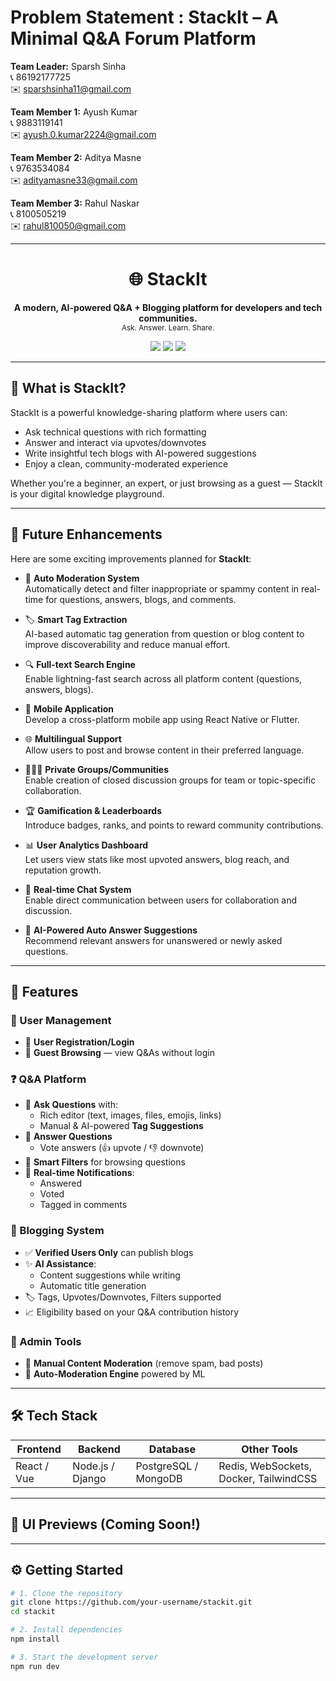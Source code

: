 # Problem Statement : **StackIt – A Minimal Q&A Forum Platform**

**Team Leader:** Sparsh Sinha  
📞 86192177725  
✉️ sparshsinha11@gmail.com

**Team Member 1:** Ayush Kumar  
📞 9883119141  
✉️ ayush.0.kumar2224@gmail.com

**Team Member 2:** Aditya Masne  
📞 9763534084  
✉️ adityamasne33@gmail.com

**Team Member 3:** Rahul Naskar  
📞 8100505219  
✉️ rahul810050@gmail.com

---

<h1 align="center">🌐 StackIt</h1>

<p align="center">
  <b>A modern, AI-powered Q&A + Blogging platform for developers and tech communities.</b><br/>
  <sub>Ask. Answer. Learn. Share.</sub>
</p>

<p align="center">
  <img src="https://img.shields.io/badge/License-MIT-blue.svg" />
  <img src="https://img.shields.io/badge/build-passing-brightgreen.svg" />
  <img src="https://img.shields.io/badge/status-active-success.svg" />
</p>

---

## 🧠 What is StackIt?

StackIt is a powerful knowledge-sharing platform where users can:

- Ask technical questions with rich formatting
- Answer and interact via upvotes/downvotes
- Write insightful tech blogs with AI-powered suggestions
- Enjoy a clean, community-moderated experience

Whether you're a beginner, an expert, or just browsing as a guest — StackIt is your digital knowledge playground.

---
## 📌 Future Enhancements

Here are some exciting improvements planned for **StackIt**:

- 🤖 **Auto Moderation System**  
  Automatically detect and filter inappropriate or spammy content in real-time for questions, answers, blogs, and comments.

- 🏷️ **Smart Tag Extraction**  
  AI-based automatic tag generation from question or blog content to improve discoverability and reduce manual effort.

- 🔍 **Full-text Search Engine**  
  Enable lightning-fast search across all platform content (questions, answers, blogs).

- 📱 **Mobile Application**  
  Develop a cross-platform mobile app using React Native or Flutter.

- 🌐 **Multilingual Support**  
  Allow users to post and browse content in their preferred language.

- 🧑‍🤝‍🧑 **Private Groups/Communities**  
  Enable creation of closed discussion groups for team or topic-specific collaboration.

- 🏆 **Gamification & Leaderboards**  
  Introduce badges, ranks, and points to reward community contributions.

- 📊 **User Analytics Dashboard**  
  Let users view stats like most upvoted answers, blog reach, and reputation growth.

- 💬 **Real-time Chat System**  
  Enable direct communication between users for collaboration and discussion.

- 🧠 **AI-Powered Auto Answer Suggestions**  
  Recommend relevant answers for unanswered or newly asked questions.
---
## 🚀 Features

### 👥 User Management

- 🧾 **User Registration/Login**
- 👀 **Guest Browsing** — view Q&As without login

### ❓ Q&A Platform

- 📝 **Ask Questions** with:
  - Rich editor (text, images, files, emojis, links)
  - Manual & AI-powered **Tag Suggestions**
- 💬 **Answer Questions**
  - Vote answers (👍 upvote / 👎 downvote)
- 🧭 **Smart Filters** for browsing questions
- 🔔 **Real-time Notifications**:
  - Answered
  - Voted
  - Tagged in comments

### 📝 Blogging System

- ✅ **Verified Users Only** can publish blogs
- ✨ **AI Assistance**:
  - Content suggestions while writing
  - Automatic title generation
- 🏷️ Tags, Upvotes/Downvotes, Filters supported
- 📈 Eligibility based on your Q&A contribution history

### 🔐 Admin Tools

- 🧹 **Manual Content Moderation** (remove spam, bad posts)
- 🤖 **Auto-Moderation Engine** powered by ML

---

## 🛠️ Tech Stack

| Frontend    | Backend          | Database             | Other Tools                            |
| ----------- | ---------------- | -------------------- | -------------------------------------- |
| React / Vue | Node.js / Django | PostgreSQL / MongoDB | Redis, WebSockets, Docker, TailwindCSS |

---

## 📸 UI Previews (Coming Soon!)

<!-- You can add screenshots here -->
<!-- ![Dashboard](screenshots/dashboard.png) -->

---

## ⚙️ Getting Started

```bash
# 1. Clone the repository
git clone https://github.com/your-username/stackit.git
cd stackit

# 2. Install dependencies
npm install

# 3. Start the development server
npm run dev

```
